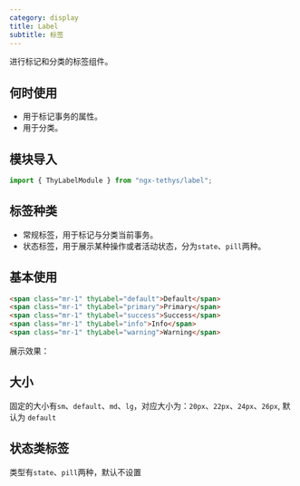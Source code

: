 ```yaml
---
category: display
title: Label
subtitle: 标签
---
```



<alert>进行标记和分类的标签组件。</alert>

## 何时使用

- 用于标记事务的属性。
- 用于分类。


## 模块导入
```ts
import { ThyLabelModule } from "ngx-tethys/label";
```


## 标签种类
- 常规标签，用于标记与分类当前事务。
- 状态标签，用于展示某种操作或者活动状态，分为`state`、`pill`两种。



## 基本使用

```html
<span class="mr-1" thyLabel="default">Default</span>
<span class="mr-1" thyLabel="primary">Primary</span>
<span class="mr-1" thyLabel="success">Success</span>
<span class="mr-1" thyLabel="info">Info</span>
<span class="mr-1" thyLabel="warning">Warning</span>
```

展示效果：

<example name="thy-label-basic-example" inline/>


## 大小
  固定的大小有`sm`、`default`、`md`、`lg`，对应大小为：`20px`、`22px`、`24px`、`26px`, 默认为 `default`
  <example name="thy-label-size-example" inline/>


## 状态类标签
  类型有`state`、`pill`两种，默认不设置
  <example name="thy-label-type-example" inline/>
   
